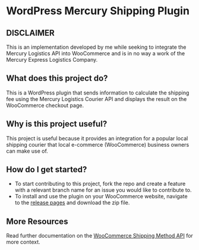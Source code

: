 # WordPress Mercury Shipping Plugin

## DISCLAIMER
This is an implementation developed by me while seeking to integrate the Mercury Logistics API into WooCommerce and is in no way a work of the Mercury Express Logistics Company.

## What does this project do?
This is a WordPress plugin that sends information to calculate the shipping fee using the Mercury Logistics Courier API and displays the result on the WooCommerce checkout page.

## Why is this project useful?
This project is useful because it provides an integration for a popular local shipping courier that local e-commerce (WooCommerce) business owners can make use of.

## How do I get started?
* To start contributing to this project, fork the repo and create a feature with a relevant branch name for an issue you would like to contribute to.
* To install and use the plugin on your WooCommerce website, navigate to the [release pages](https://github.com/Mwansasquared/wp-mercury-shipping-plugin/releases) and download the zip file.

  
## More Resources
Read further documentation on the [WooCommerce Shipping Method API](https://github.com/woocommerce/woocommerce/blob/trunk/docs/shipping/shipping-method-api.md) for more context.
